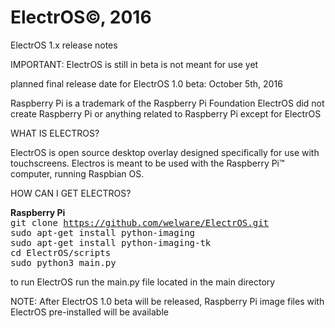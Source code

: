 # ElectrOS©, 2016

ElectrOS 1.x release notes

IMPORTANT: ElectrOS is still in beta is not meant for use yet

planned final release date for ElectrOS 1.0 beta: October 5th, 2016


Raspberry Pi is a trademark of the Raspberry Pi Foundation
ElectrOS did not create Raspberry Pi or anything related to Raspberry Pi except for ElectrOS

WHAT IS ELECTROS?

ElectrOS is open source desktop overlay designed specifically for use with touchscreens. Electros is meant to be used with the Raspberry Pi™ computer, running Raspbian OS.

HOW CAN I GET ELECTROS?

<b>Raspberry Pi</b><br>
<tt>
git clone https://github.com/welware/ElectrOS.git<br>
sudo apt-get install python-imaging<br>
sudo apt-get install python-imaging-tk<br>
cd ElectrOS/scripts<br>
sudo python3 main.py<br>
</tt>

to run ElectrOS run the main.py file located in the main directory

NOTE: After ElectrOS 1.0 beta will be released, Raspberry Pi image files with ElectrOS pre-installed will be available

